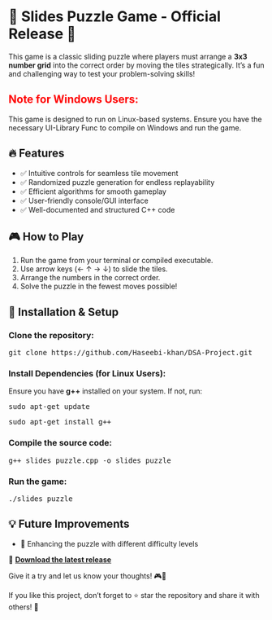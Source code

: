 
<!DOCTYPE html>
<html lang="en">
<head>
    <meta charset="UTF-8">
    <meta name="viewport" content="width=device-width, initial-scale=1.0">
</head>
<body>
    <h1>🎉 Slides Puzzle Game - Official Release 🎉</h1>
    <p>This game is a classic sliding puzzle where players must arrange a <strong>3x3 number grid</strong> into the correct order by moving the tiles strategically. It’s a fun and challenging way to test your problem-solving skills!</p>
    <h2><strong style="color: red;">Note for Windows Users:</strong></h2>
    <p>This game is designed to run on Linux-based systems. Ensure you have the necessary UI-Library Func to compile on Windows and run the game.</p>
    <h2>🔥 Features</h2>
    <ul>
        <li>✅ Intuitive controls for seamless tile movement</li>
        <li>✅ Randomized puzzle generation for endless replayability</li>
        <li>✅ Efficient algorithms for smooth gameplay</li>
        <li>✅ User-friendly console/GUI interface</li>
        <li>✅ Well-documented and structured C++ code</li>
    </ul>
    <h2>🎮 How to Play</h2>
    <ol>
        <li>Run the game from your terminal or compiled executable.</li>
        <li>Use arrow keys (← ↑ → ↓) to slide the tiles.</li>
        <li>Arrange the numbers in the correct order.</li>
        <li>Solve the puzzle in the fewest moves possible!</li>
    </ol>
    <h2>📂 Installation & Setup</h2>
    <h3>Clone the repository:</h3>
    <pre class="code">git clone https://github.com/Haseebi-khan/DSA-Project.git</pre>
    <h3>Install Dependencies (for Linux Users):</h3>
    <p>Ensure you have <strong>g++</strong> installed on your system. If not, run:</p>
    <pre class="code">sudo apt-get update</pre>
    <pre class="code">sudo apt-get install g++</pre>
    <h3>Compile the source code:</h3>
    <pre class="code">g++ slides_puzzle.cpp -o slides_puzzle</pre>
    <h3>Run the game:</h3>
    <pre class="code">./slides_puzzle</pre>
    <h2>💡 Future Improvements</h2>
    <ul>
        <li>🎯 Enhancing the puzzle with different difficulty levels</li>
    </ul>
    <p>🔗 <strong><a href="https://github.com/Haseebi-khan/DSA-Project/releases" target="_blank">Download the latest release</a></strong></p>
    <p>Give it a try and let us know your thoughts! 🎮💬</p>
    <p>If you like this project, don’t forget to ⭐ star the repository and share it with others! 🚀</p>
</body>
</html>
